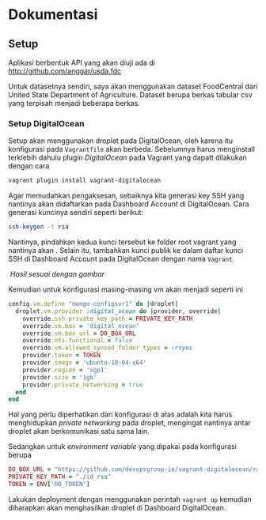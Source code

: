 # Dokumentasi

## Setup

Aplikasi berbentuk API yang akan diuji ada di http://github.com/anggar/usda.fdc 

Untuk datasetnya sendiri, saya akan menggunakan dataset FoodCentral dari United State Department of Agriculture. Dataset berupa berkas tabular csv yang terpisah menjadi beberapa berkas.

### Setup DigitalOcean

Setup akan menggunakan droplet pada DigitalOcean, oleh karena itu konfigurasi pada `Vagrantfile` akan berbeda. Sebelumnya harus menginstall terklebih dahulu plugin *DigitalOcean* pada Vagrant yang dapatt dilakukan dengan cara

```bash
vagrant plugin install vagrant-digitalocean
```

Agar memudahkan pengaksesan, sebaiknya kita generasi key SSH yang nantinya akan didaftarkan pada Dashboard Account di DigitalOcean. Cara generasi kuncinya sendiri seperti berikut:

```bash
ssh-keygen -t rsa
```

Nantinya, pindahkan kedua kunci tersebut ke folder root vagrant yang nantinya akan . Selain itu, tambahkan kunci publik ke dalam daftar kunci SSH di Dashboard Account pada DigitalOcean dengan nama `Vagrant`.

![]()
*Hasil sesuai dengan gambar*

Kemudian untuk konfigurasi masing-masing vm akan menjadi seperti ini

```ruby
config.vm.define "mongo-configsvr1" do |droplet|
  droplet.vm.provider :digital_ocean do |provider, override|
    override.ssh.private_key_path = PRIVATE_KEY_PATH
    override.vm.box = 'digital_ocean'
    override.vm.box_url = DO_BOX_URL
    override.nfs.functional = false
    override.vm.allowed_synced_folder_types = :rsync
    provider.token = TOKEN
    provider.image = 'ubuntu-18-04-x64'
    provider.region = 'sgp1'
    provider.size = '1gb'
    provider.private_networking = true
  end
end
```

Hal yang perlu diperhatikan dari konfigurasi di atas adalah kita harus menghidupkan *private networking* pada droplet, mengingat nantinya antar droplet akan berkomunikasi satu sama lain.

Sedangkan untuk *environment variable* yang dipakai pada konfigurasi berupa

```ruby
DO_BOX_URL = "https://github.com/devopsgroup-io/vagrant-digitalocean/raw/master/box/digital_ocean.box"
PRIVATE_KEY_PATH = "./id_rsa"
TOKEN = ENV['DO_TOKEN']
```

Lakukan deployment dengan menggunakan perintah `vagrant up` kemudian diharapkan akan menghasilkan droplet di Dashboard DigitalOcean.

![]()

![]()


